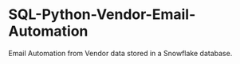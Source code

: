 # SQL-Python-Vendor-Email-Automation
Email Automation from Vendor data stored in a Snowflake database.
